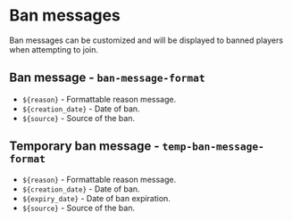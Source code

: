 # Ban messages

Ban messages can be customized and will be displayed to banned players when attempting to join.

## Ban message - `ban-message-format`

- `${reason}` - Formattable reason message.
- `${creation_date}` - Date of ban.
- `${source}` - Source of the ban.

## Temporary ban message - `temp-ban-message-format`

- `${reason}` - Formattable reason message.
- `${creation_date}` - Date of ban.
- `${expiry_date}` - Date of ban expiration.
- `${source}` - Source of the ban.